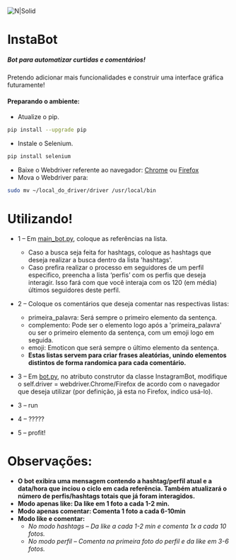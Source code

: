 
![N|Solid](https://i.imgur.com/33xjIQf.jpg)

# InstaBot

##### Bot para automatizar curtidas e comentários! 

Pretendo adicionar mais funcionalidades e construir uma interface gráfica futuramente!



#### Preparando o ambiente:
   - Atualize o pip.
   ```sh
pip install --upgrade pip 
```
  - Instale o Selenium.
   ```sh
pip install selenium
```
  - Baixe o Webdriver referente ao navegador: [Chrome](https://chromedriver.chromium.org/downloads) ou [Firefox](https://github.com/mozilla/geckodriver/releases)
  - Mova o Webdriver para:
   ```sh
sudo mv ~/local_do_driver/driver /usr/local/bin
```


# Utilizando!
- 1 – Em [main_bot.py](https://github.com/drbuche/InstaBot/blob/master/instabot/main_bot.py), coloque as referências na lista.
    - Caso a busca seja feita for hashtags, coloque as hashtags que deseja realizar a busca dentro da lista 'hashtags'.
    - Caso prefira realizar o processo em seguidores de um perfil especifico, preencha a lista ‘perfis’ com os perfis que deseja interagir. Isso fará com que você interaja com os 120 (em média) últimos seguidores deste perfil.
- 2 – Coloque os comentários que deseja comentar nas respectivas listas:

	- primeira_palavra: Será sempre o primeiro elemento da sentença.
	- complemento: Pode ser o elemento logo após a 'primeira_palavra' ou ser o primeiro elemento da sentença, com um emoji logo em seguida.
	- emoji: Emoticon que será sempre o último elemento da sentença. 	
	- **Estas listas servem para criar frases aleatórias, unindo elementos distintos de forma randomica para cada comentário.**
		        	
- 3 – Em [bot.py](https://github.com/drbuche/InstaBot/blob/master/instabot/bot.py), no atributo construtor da classe InstagramBot, modifique o self.driver = webdriver.Chrome/Firefox de acordo com o navegador que deseja utilizar (por definição, já esta no Firefox, indico usá-lo).
- 3 – run
- 4 – ?????
- 5 – profit!

# Observações:
- **O bot exibira uma mensagem contendo a hashtag/perfil atual e a data/hora que inciou o ciclo em cada referência. Também atualizará o número de perfis/hashtags totais que já foram interagidos.**
- **Modo apenas like: Da like em 1 foto a cada 1-2 min.**
- **Modo apenas comentar: Comenta 1 foto a cada 6-10min**
- **Modo like e comentar:**
	- *No modo hashtags – Da like a cada 1-2 min e comenta 1x a cada 10 fotos.*
	- *No modo perfil – Comenta na primeira foto do perfil e da like em 3-6 fotos.*